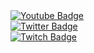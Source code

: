   <a href="https://www.youtube.com/@simangka">
    <img src="https://img.shields.io/badge/YouTube-red?style=for-the-badge&logo=youtube&logoColor=white" alt="Youtube Badge"/>
  </a>
  <br>
  <a href="https://x.com/simangkaupreti">
    <img src="https://img.shields.io/twitter/follow/simangkaupreti" alt="Twitter Badge"/>
  </a>
</div>
<br>
  <a href="https://twitch.com/simangka">
    <img src="https://img.shields.io/twitch/status/simangka
" alt="Twitch Badge"/>
  </a>
</div>
